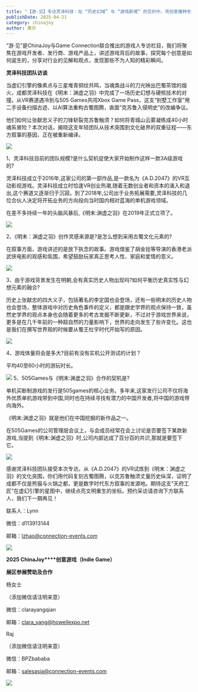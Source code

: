 ```yaml
---
title: "【游·见】专访灵泽科技：在 “历史幻域” 与 “游戏新境” 的交织中，凭创意播种东方文化游戏梦"
publishDate: 2025-04-21
category: chinajoy
author: 莱尔
---
```


“游·见”是ChinaJoy与Game Connection联合推出的游戏人专访栏目，我们将聚焦在游戏开发者、发行商、游戏产品上，讲述游戏背后的故事，探究每个创意是如何诞生的，分享对行业的见解和观点，发现那些不为人知的精彩瞬间。

**灵泽科技团队访谈**

当虚幻引擎的像素点与三星堆青铜纹共鸣，当魂类战斗的刀光映出巴蜀茶馆的烟火，成都灵泽科技在《明末：渊虚之羽》中完成了一场历史幻想与硬核技术的对撞。从VR赛道遇冷到与505 Games共闯Xbox Game Pass，这支“别墅工作室”用二手设备扫描古迹、以AI算法重构古蜀图腾，直面“克苏鲁入侵明史”的改编争议。

他们如何让张献忠义子的刀锋斩裂克苏鲁触须？如何将青城山云雾凝练成40小时魂系冒险？本次对话，揭晓这支年轻团队从技术突围到文化破界的双重征程——东方叙事的基因，正在被重新编译。

![](https://ec-net-1251389766.cos.ap-shanghai.myqcloud.com/wp-content/uploads/2025/04/20250421175916862.jpeg)

1、灵泽科技目前的团队规模?是什么契机促使大家开始制作这样一款3A级游戏的? 

灵泽科技成立于2016年,这家公司的第一部作品,是一款名为《A.D.2047》的VR互动影视游戏。灵泽科技成立时恰逢VR创业热潮,随着无数创业者和资本的涌入和退出,这个赛道又逐渐归于沉寂。到了2018年,公司出于业务拓展需要,灵泽科技的几位合伙人决定将开拓业务的方向投向当时国内相对蓝海的单机游戏领域。 

在差不多持续一年的头脑风暴后,《明末:渊虚之羽》在2019年正式立项了。 

![](https://ec-net-1251389766.cos.ap-shanghai.myqcloud.com/wp-content/uploads/2025/04/20250421175917895.jpg)

2、《明末：渊虚之羽》创作灵感来源是?是怎么想到采用古蜀文化元素的? 

在叙事方面，游戏讲述的是放下执念的故事。游戏借鉴了胡金铨等导演的香港老派武侠电影的观感和氛围，希望鼓励玩家真正思考人性、家庭和爱情的意义。 

![](https://ec-net-1251389766.cos.ap-shanghai.myqcloud.com/wp-content/uploads/2025/04/20250421175918808.jpg)

3、由于游戏背景发生在明朝,会有真实历史人物出现吗?如何平衡历史真实性与幻想元素的融合? 

历史上张献忠的四大义子，包括著名的李定国也会登场，还有一些明末的历史人物也会登场，整体游戏中对历史角色事件的定义，都是跟史学界的观点保持一致，虽然史学界的观点本身也会随着更多的考古发掘不断更新，不过对于游戏世界来说，更多是在几千年前的一种超自然的力量影响下，世界的走向发生了些许变化。这也是我们在撰写世界观的时候要从蜀王杜宇时代开始写的原因。 

![](https://ec-net-1251389766.cos.ap-shanghai.myqcloud.com/wp-content/uploads/2025/04/20250421175919946.jpg)

4、游戏体量将会是多大?目前有没有实机公开测试的计划？ 

平均40至60小时的游玩时长。 

![](blob:https://www.easecation.net/ebdd06a9-fef5-4980-890c-adaa92aabbd1) 5、505Games与《明末:渊虚之羽》合作的契机是? 

单机买断制游戏的发行是505games的核心业务。多年来,这家发行公司不仅将海外优质单机游戏带到中国,同时也在持续寻找有潜力的中国开发者,将中国的游戏带向海外。 

《明末:渊虚之羽》就是他们在中国挖掘的新作品之一。 

在505Games的公司管理层会议上，与会成员经常在会上讨论是否要签下某款新游戏,当提到《明末:渊虚之羽》时,公司内部达成了百分百的共识,那就是要签下它。 

![](https://ec-net-1251389766.cos.ap-shanghai.myqcloud.com/wp-content/uploads/2025/04/20250421175920396.jpg)

感谢灵泽科技团队接受本次专访。从《A.D.2047》的VR试炼到《明末：渊虚之羽》的文化突围，你们用代码复刻古蜀图腾，以克苏鲁触须丈量历史纵深，证明了成都不仅是熊猫与火锅之都，更是数字时代东方叙事的发源地。期待这支“天府工匠”在虚幻引擎的星图中，继续点亮文明重生的坐标。预约采访请咨询下方联系人，我们下一期再见！

联系人：Lynn

微信：d113913144

邮箱：[lzhao@connection-events.com](mailto:lzhao@connection-events.com)

![](https://ec-net-1251389766.cos.ap-shanghai.myqcloud.com/wp-content/uploads/2025/04/20250421180014346.png)

**2025 ChinaJoy****创意游戏（Indie Game）**

**展区参展赞助及合作**

杨女士

（添加微信请注明来意）

微信：clarayangqian

邮箱：[clara\_yang@howellexpo.net](mailto:clara_yang@howellexpo.net)

Raj

（添加微信请注明来意）

微信：BPZbababa

邮箱：salesasia@connection-events.com

![](https://ec-net-1251389766.cos.ap-shanghai.myqcloud.com/wp-content/uploads/2025/04/20250421180010932.png)
